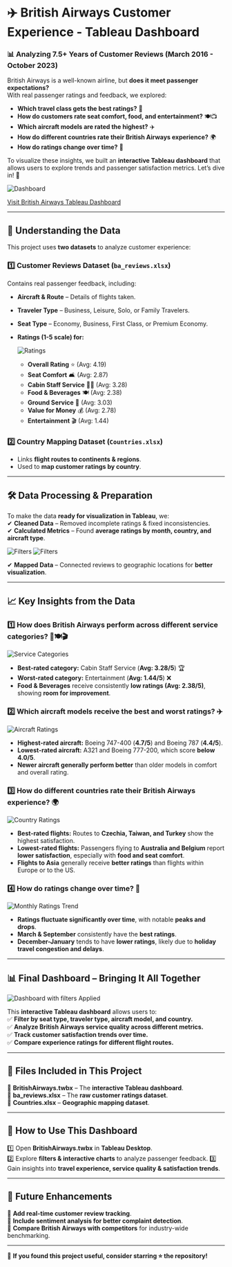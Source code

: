# ✈️ British Airways Customer Experience - Tableau Dashboard

### 📊 Analyzing 7.5+ Years of Customer Reviews (March 2016 - October 2023)

British Airways is a well-known airline, but **does it meet passenger expectations?**  
With real passenger ratings and feedback, we explored:

- **Which travel class gets the best ratings?** 💺  
- **How do customers rate seat comfort, food, and entertainment?** 🍽️📺  
- **Which aircraft models are rated the highest?** ✈️  
- **How do different countries rate their British Airways experience?** 🌍  
- **How do ratings change over time?** 📅  

To visualize these insights, we built an **interactive Tableau dashboard** that allows users to explore trends and passenger satisfaction metrics. Let’s dive in! 🚀  

![Dashboard ](https://github.com/vedanshibansal/British-Airways-Review-Analysis-/blob/3768bf16c481d7eb3330c4b5050e930253a51532/Dashboard%201%20(2).png)

[Visit British Airways Tableau  Dashboard](https://public.tableau.com/views/BritishAirways_17421824344420/Dashboard1?:language=en-US&publish=yes&:sid=&:redirect=auth&:display_count=n&:origin=viz_share_link)

---

## 📂 Understanding the Data  

This project uses **two datasets** to analyze customer experience:  

### 1️⃣ Customer Reviews Dataset (`ba_reviews.xlsx`)
Contains real passenger feedback, including:  
- **Aircraft & Route** – Details of flights taken.  
- **Traveler Type** – Business, Leisure, Solo, or Family Travelers.  
- **Seat Type** – Economy, Business, First Class, or Premium Economy.  
- **Ratings (1-5 scale) for:**

   ![Ratings](https://github.com/vedanshibansal/British-Airways-Review-Analysis-/blob/23490dd5f437a96f663a2fc6c2d9bfa069fcd68e/Average%20Ratings "Average Ratings")
  
  - **Overall Rating** ⭐ (Avg: 4.19)  
  - **Seat Comfort** 🛋️ (Avg: 2.87)  
  - **Cabin Staff Service** 👩‍✈️ (Avg: 3.28)  
  - **Food & Beverages** 🍽️ (Avg: 2.38)  
  - **Ground Service** 🛄 (Avg: 3.03)  
  - **Value for Money** 💰 (Avg: 2.78)  
  - **Entertainment** 🎬 (Avg: 1.44)  

### 2️⃣ Country Mapping Dataset (`Countries.xlsx`)
- Links **flight routes to continents & regions**.
- Used to **map customer ratings by country**.

---

## 🛠 Data Processing & Preparation  

To make the data **ready for visualization in Tableau**, we:  
✔ **Cleaned Data** – Removed incomplete ratings & fixed inconsistencies.  
✔ **Calculated Metrics** – Found **average ratings by month, country, and aircraft type**.  

![Filters](https://github.com/vedanshibansal/British-Airways-Review-Analysis-/blob/3768bf16c481d7eb3330c4b5050e930253a51532/Filters "Filters")
![Filters](https://github.com/vedanshibansal/British-Airways-Review-Analysis-/blob/3768bf16c481d7eb3330c4b5050e930253a51532/Filters%202 "Filters")

✔ **Mapped Data** – Connected reviews to geographic locations for **better visualization**.  

---

## 📈 Key Insights from the Data  

### 1️⃣ How does British Airways perform across different service categories? 💺🍽️🎬  
![Service Categories](https://github.com/vedanshibansal/British-Airways-Review-Analysis-/blob/3768bf16c481d7eb3330c4b5050e930253a51532/Average%20Ratings)  

- **Best-rated category:** Cabin Staff Service (**Avg: 3.28/5**) 🏆  
- **Worst-rated category:** Entertainment (**Avg: 1.44/5**) ❌  
- **Food & Beverages** receive consistently **low ratings (Avg: 2.38/5)**, showing **room for improvement**.  

### 2️⃣ Which aircraft models receive the best and worst ratings? ✈️  
![Aircraft Ratings](https://github.com/vedanshibansal/British-Airways-Review-Analysis-/blob/3768bf16c481d7eb3330c4b5050e930253a51532/Aircraft%20Ratings)  
- **Highest-rated aircraft:** Boeing 747-400 (**4.7/5**) and Boeing 787 (**4.4/5**).  
- **Lowest-rated aircraft:** A321 and Boeing 777-200, which score **below 4.0/5**.  
- **Newer aircraft generally perform better** than older models in comfort and overall rating.  

### 3️⃣ How do different countries rate their British Airways experience? 🌍  
![Country Ratings](https://github.com/vedanshibansal/British-Airways-Review-Analysis-/blob/3768bf16c481d7eb3330c4b5050e930253a51532/Country%20Ratings)  

- **Best-rated flights:** Routes to **Czechia, Taiwan, and Turkey** show the highest satisfaction.  
- **Lowest-rated flights:** Passengers flying to **Australia and Belgium** report **lower satisfaction**, especially with **food and seat comfort**.  
- **Flights to Asia** generally receive **better ratings** than flights within Europe or to the US.  

### 4️⃣ How do ratings change over time? 📅  
![Monthly Ratings Trend](https://github.com/vedanshibansal/British-Airways-Review-Analysis-/blob/3768bf16c481d7eb3330c4b5050e930253a51532/Month-wise%20Ratings)  

- **Ratings fluctuate significantly over time**, with notable **peaks and drops**.  
- **March & September** consistently have the **best ratings**.  
- **December-January** tends to have **lower ratings**, likely due to **holiday travel congestion and delays**.  

---

## 📊 Final Dashboard – Bringing It All Together  
![Dashboard with filters Applied](https://github.com/vedanshibansal/British-Airways-Review-Analysis-/blob/3768bf16c481d7eb3330c4b5050e930253a51532/Dashboard%201%20(3).png) 
  

This **interactive Tableau dashboard** allows users to:  
✅ **Filter by seat type, traveler type, aircraft model, and country.**  
✅ **Analyze British Airways service quality across different metrics.**  
✅ **Track customer satisfaction trends over time.**  
✅ **Compare experience ratings for different flight routes.**  

---

## 📂 Files Included in This Project  

📁 **BritishAirways.twbx** – The **interactive Tableau dashboard**.  
📁 **ba_reviews.xlsx** – The **raw customer ratings dataset**.  
📁 **Countries.xlsx** – **Geographic mapping dataset**.  

---

## 🔧 How to Use This Dashboard  

1️⃣ Open **BritishAirways.twbx** in **Tableau Desktop**.  
2️⃣ Explore **filters & interactive charts** to analyze passenger feedback. 
3️⃣ Gain insights into **travel experience, service quality & satisfaction trends**.  

---

## 🚀 Future Enhancements  

📌 **Add real-time customer review tracking**.  
📌 **Include sentiment analysis for better complaint detection**.  
📌 **Compare British Airways with competitors** for industry-wide benchmarking.  

---

🌟 **If you found this project useful, consider starring ⭐ the repository!**  


